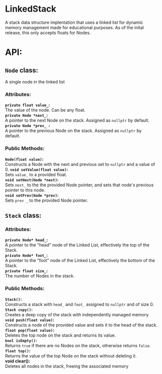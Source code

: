 # LinkedStack
A stack data structure implentation that uses a linked list for dynamic memory management made for educational purposes. As of the inital release, this only accepts floats for Nodes.


# API:
## `Node` class:
A single node in the linked list 
### Attributes:
**`private float value_`:**<br>
The value of the node. Can be any float.<br>
**`private Node *next_`:** <br>
A pointer to the next Node on the stack. Assigned as `nullptr` by default.<br>
**`private Node *prev_ `:** <br>
A pointer to the previous Node on the stack. Assigned as `nullptr` by default.<br>
### Public Methods:
**`Node(float value)`:**<br>
Constructs a Node with the next and previous set to  `nullptr` and a value of 0.
**`void setValue(float value)`:**<br>
Sets `value_` to a provided float.<br>
**`void setNext(Node *next)`:**<br>
Sets `next_` to the the provided Node pointer, and sets that node's previous pointer to this node.<br>
**`void setPrev(Node *prev)`:**<br>
Sets `prev _` to the provided Node pointer.<br>
## `Stack` class:
### Attributes:
**`private Node* head_`:**<br>
A pointer to the "head" node of the Linked List, effectively the top of the Stack.<br>
**`private Node* foot_`:**<br>
A pointer to the "foot" node of the Linked List, effectively the bottom of the Stack.<br>
**`private float size_`:**<br>
The number of Nodes in the stack.<br>
### Public Methods:
**`Stack()`:**<br>
Constructs a stack with `head_` and `foot_` assigned to `nullptr` and of size 0.<br>
**`Stack copy()`:**<br>
Creates a deep copy of the stack with independently managed memory. <br>
**``void push(float value)``:**<br>
Constructs a node of the provided value and sets it to the head of the stack.<br>
**`float pop(float value)`:**<br>
Deletes the top node on the stack and returns its value. <br>
**`bool isEmpty()`:**<br>
Returns `true` if there are no Nodes on the stack, otherwise returns `false`.<br>
**`float top()`:**<br>
Returns the value of the top Node on the stack without deleting it.<br>
**void clear():**<br>
Deletes all nodes in the stack, freeing the associated memory




